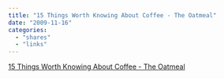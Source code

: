 ```yaml
---
title: "15 Things Worth Knowing About Coffee - The Oatmeal"
date: "2009-11-16"
categories:
  - "shares"
  - "links"
---
```


[15 Things Worth Knowing About Coffee - The Oatmeal](http://theoatmeal.com/comics/coffee)
